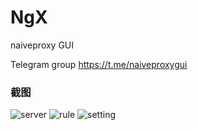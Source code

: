 # NgX
naiveproxy GUI

Telegram group https://t.me/naiveproxygui
### 截图

![server](https://github.com/topoge/NgX/assets/36975447/da124bf9-fc39-4265-b21c-d676d441c028)
![rule](https://github.com/topoge/NgX/assets/36975447/62c9a9dc-8a24-4a4f-90f3-73e0eb429137)
![setting](https://github.com/topoge/NgX/assets/36975447/61e56dee-2f5a-4705-9c91-919e2e9c5daa)
